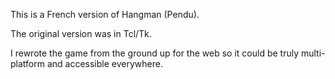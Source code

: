 This is a French version of Hangman (Pendu).

The original version was in Tcl/Tk.

I rewrote the game from the ground up for the web so it could be truly multi-platform and
accessible everywhere.
